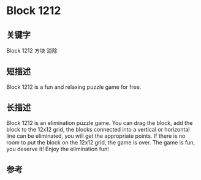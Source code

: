 # Block 1212

## 关键字
Block 1212 方块 消除

## 短描述
Block 1212 is a fun and relaxing puzzle game for free.

## 长描述
Block 1212 is an elimination puzzle game.
You can drag the block, add the block to the 12x12 grid,  the blocks connected into a vertical or horizontal line can be eliminated, you will get the appropriate points.
If there is no room to put the block on the 12x12 grid, the game is over.
The game is fun, you deserve it! Enjoy the elimination fun!

## 参考